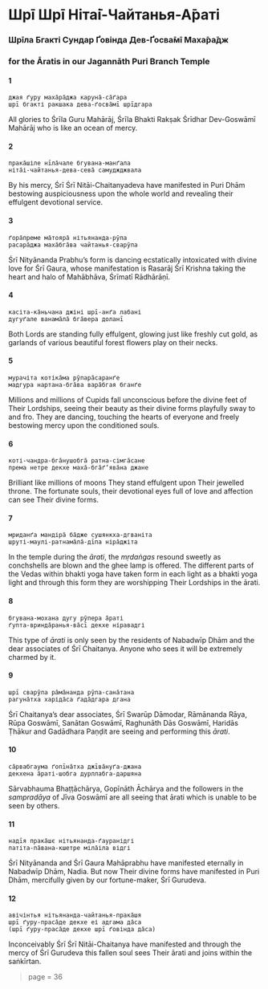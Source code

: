 # Шрī Шрī Ніта̄і-Чайтанья-А̄раті

### Шрīла Бгакті Сундар Ґовінда Дев-Ґосва̄мī Маха̄ра̄дж

### for the Āratis in our Jagannāth Puri Branch Temple

#### 1

    джая ґуру маха̄ра̄джа каруна̄-са̄ґара
    шрī бгакті ракшака дева-ґосва̄мī шрīдгара

All glories to Śrīla Guru Mahārāj, Śrīla Bhakti Rakṣak Śrīdhar Dev-Goswāmī Mahārāj who is like an ocean of mercy.

#### 2

    прака̄шіле нīла̄чале бгувана-манґала
    ніта̄і-чайтанья-дева-сева̄ самуджджвала

By his mercy, Śrī Śrī Nitāi-Chaitanyadeva have manifested in Puri Dhām bestowing auspiciousness upon the whole world and revealing their effulgent devotional service.

#### 3

    ґора̄преме ма̄тояра̄ нітьянанда-рӯпа
    расара̄джа маха̄бга̄ва чайтанья-сварӯпа

Śrī Nityānanda Prabhu’s form is dancing ecstatically intoxicated with divine love for Śrī Gaura, whose manifestation is Rasarāj Śrī Krishna taking the heart and halo of Mahābhāva, Śrīmatī Rādhārāṇī.

#### 4

    касіта-ка̄ньчана джіні шрī-анґа лабані
    дугуґале ванама̄ла̄ бга̄вера доланī

Both Lords are standing fully effulgent, glowing just like freshly cut gold, as garlands of various beautiful forest flowers play on their necks.

#### 5

    мурачіта котіка̄ма рӯпара̄саранґе
    мадгура нартана-бга̄ва вара̄бгая бганґе

Millions and millions of Cupids fall unconscious before the divine feet of Their Lordships, seeing their beauty as their divine forms playfully sway to and fro. They are dancing, touching the hearts of everyone and freely bestowing mercy upon the conditioned souls.

#### 6

    коті-чандра-бга̄нушобга̄ ратна-сімга̄сане
    према нетре декхе маха̄-бга̄ґʼява̄на джане

Brilliant like millions of moons They stand effulgent upon Their jewelled throne. The fortunate souls, their devotional eyes full of love and affection can see Their divine forms.

#### 7

    мриданґа мандіра̄ ба̄дже сушянкха-дгваніта
    шруті-маулі-ратнама̄ла̄-дīпа ніра̄джіта

In the temple during the *ārati*, the *mṛdaṅgas* resound sweetly as conchshells are blown and the ghee lamp is offered. The different parts of the Vedas within bhakti yoga have taken form in each light as a bhakti yoga light and through this form they are worshipping Their Lordships in the ārati.

#### 8

    бгувана-мохана дугу рӯпера а̄раті
    ґупта-вринда̄ранья-ва̄сī декхе ніравадгі

This type of *ārati* is only seen by the residents of Nabadwīp Dhām and the dear associates of Śrī Chaitanya. Anyone who sees it will be extremely charmed by it.

#### 9

    шрī сварӯпа ра̄ма̄нанда рӯпа-сана̄тана
    рагуна̄тха харіда̄са ґада̄дгара дгана

Śrī Chaitanya’s dear associates, Śrī Swarūp Dāmodar, Rāmānanda Rāya, Rūpa Goswāmī, Sanātan Goswāmī, Raghunāth Dās Goswāmī, Haridās Ṭhākur and Gadādhara Paṇḍit are seeing and performing this *ārati*.

#### 10

    са̄рвабгаума ґопīна̄тха джīва̄нуґа-джана
    декхена а̄раті-шобга дурллабга-даршяна

Sārvabhauma Bhaṭṭāchārya, Gopīnāth Āchārya and the followers in the *sampradāya* of Jīva Goswāmī are all seeing that ārati which is unable to be seen by others.

#### 11

    надīя прака̄шє нітьянанда-ґауранідгі
    патіта-па̄вана-кшетре міла̄іла відгі

Śrī Nityānanda and Śrī Gaura Mahāprabhu have manifested eternally in Nabadwīp Dhām, Nadia. But now Their divine forms have manifested in Puri Dhām, mercifully given by our fortune-maker, Śrī Gurudeva.

#### 12

    авічінтья нітьянанда-чайтанья-прака̄шя
    шрī ґуру-праса̄де декхе еі адгама да̄са
    (шрī ґуру-праса̄де декхе шрī ґовінда да̄са)

Inconceivably Śrī Śrī Nitāi-Chaitanya have manifested and through the mercy of Śrī Gurudeva this fallen soul sees Their ārati and joins within the saṅkīrtan.


> page = 36